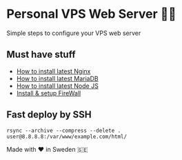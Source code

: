 # Personal VPS Web Server 👨‍💻
Simple steps to configure your VPS web server 

## Must have stuff

* [How to install latest Nginx](https://github.com/markxxv/webserver/blob/main/nginx.md)
* [How to install latest MariaDB](https://github.com/markxxv/webserver/blob/main/mariadb.md)
* [How to install latest Node JS](https://github.com/markxxv/webserver/blob/main/nodejs.md)
* [Install & setup FireWall](https://github.com/markxxv/webserver/blob/main/firewall.md)

## Fast deploy by SSH
```
rsync --archive --compress --delete . user@8.8.8.8:/var/www/example.com/html/
```

Made with ♥️ in Sweden 🇸🇪
